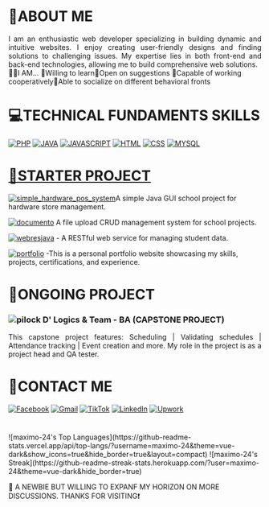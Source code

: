 <h1>👋ABOUT ME</h1>

<div align="justify">
I am an enthusiastic web developer specializing in building dynamic and intuitive websites. I enjoy creating user-friendly designs and finding solutions to challenging issues. My expertise lies in both front-end and back-end technologies, allowing me to build comprehensive web solutions.
</div>
<div style="text-align: left;">
🙋‍♂️​I AM​...
📌Willing to learn
​📌Open on suggestions
📌Capable of working cooperatively
​📌Able to socialize on different behavioral fronts
</div>

<h1>💻TECHNICAL FUNDAMENTS SKILLS</h1>
<p align="left">
 <a href="#"><img src="https://img.shields.io/badge/PHP%20-%20%20%236aad71?style=for-the-badge&logo=php&logoColor=%23fff&labelColor=%2319cf2b" alt="PHP"></a>
 <a href="#"><img src="https://img.shields.io/badge/JAVA%20-%20%2326a69f?style=for-the-badge&logoColor=%23fff&label=%E2%99%A8&labelColor=%2365a3a0" alt="JAVA"></a>
 <a href="#"><img src="https://img.shields.io/badge/JAVASCRIPT%20-%20%23b01c89?style=for-the-badge&logo=javascript&logoColor=%23fff&labelColor=%23966389" alt="JAVASCRIPT"></a>
 <a href="#"><img src="https://img.shields.io/badge/HTML%20-%20%23ada936?style=for-the-badge&logo=html5&logoColor=%23fff&labelColor=%23c9c78b" alt="HTML"></a>
 <a href="#"><img src="https://img.shields.io/badge/CSS%20-%20%23660512?style=for-the-badge&logo=css&logoColor=%23fff&labelColor=%2385424b" alt="CSS"/></a>
 <a href="#"><img src="https://img.shields.io/badge/MYSQL%20-%20%238a4ad4?style=for-the-badge&logo=mysql&logoColor=%23fff&labelColor=%234b3761" alt="MYSQL" />
</p>

<h1>📝STARTER PROJECT</h1>

<a href="https://github.com/maximo-24/simple_java_hardware_store_pos_management_system.git"><img src="https://img.shields.io/badge/Simple%20Hardware%20POS%20System%20-%20%23FFFFFF?style=flat&logoColor=%23&logoSize=auto&color=%233dbe25" alt="simple_hardware_pos_system" /></a> ​A simple Java GUI school project for hardware store management.

<a href="https://github.com/maximo-24/documento_crud_system.git"><img src="https://img.shields.io/badge/DOCUMENTO%20-%20%231dd3dd?style=flat" alt="documento" /></a> A file upload CRUD management system for school projects.

<a href="https://github.com/maximo-24/simple_student_manage_sys-RESTful-web-service_JAVA.git"><img src="https://img.shields.io/badge/Simple%20Student%20Management%20RESTful%20Web%20Service%20-%20%231c53bb" alt="webresjava" /></a> -  A RESTful web service for managing student data.

<a href="https://github.com/maximo-24/mark-fulledo-portfolio.git"><img src="https://img.shields.io/badge/Portfolio%20-%20%23de9009?style=flat" alt="portfolio" /></a> -This is a personal portfolio website showcasing my skills, projects, certifications, and experience.

<h1>📣ONGOING PROJECT</h1>

<h3><img src="https://img.shields.io/badge/PI%20LOCK%20DOOR%20SYSTEM%20-%20%2353a1f5?style=flat" alt="pilock"> D' Logics & Team - BA (CAPSTONE PROJECT) </h3>
<div align="justify">
<p>This capstone project features: Scheduling | Validating schedules | Attendance tracking | Event creation and more. My role in the project is as a project head and QA tester.</p>
</div>

<h1>📱CONTACT ME</h1>

[![Facebook](https://img.shields.io/badge/Facebook-%230866FF?style=for-the-badge&logo=facebook&logoSize=AUTO)](https://www.facebook.com/markangelo.fulledo)
[![Gmail](https://img.shields.io/badge/Gmail-d5d5d5?style=for-the-badge&logo=gmail&logoColor=0A0209)](mailto:markangelofulledo@gmail.com)
[![TikTok](https://img.shields.io/badge/TikTok-%20%23EE1D52?style=for-the-badge&logo=tiktok)](https://www.tiktok.com/@maximuzt24)
[![LinkedIn](https://img.shields.io/badge/in%20LINKEDIN%20-%20%20%230077B5?style=for-the-badge&logoColor=%23FFF&labelColor=%230077B5)](https://www.linkedin.com/in/mark-angelo-fulledo/)
[![Upwork](https://img.shields.io/badge/UPWORK%20-%20%20%2300FF00?style=for-the-badge&logo=upwork&logoColor=%23FFFFFF)](https://www.upwork.com/freelancers/~01fb3708b55e3fba50)

<h1></h1>
![maximo-24's Top Languages](https://github-readme-stats.vercel.app/api/top-langs/?username=maximo-24&theme=vue-dark&show_icons=true&hide_border=true&layout=compact)
![maximo-24's Streak](https://github-readme-streak-stats.herokuapp.com/?user=maximo-24&theme=vue-dark&hide_border=true)

📢 A NEWBIE BUT WILLING TO EXPANF MY HORIZON ON MORE DISCUSSIONS. THANKS FOR VISITING​❗
